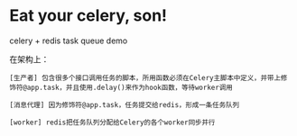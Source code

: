 # Eat your celery, son!

celery + redis task queue demo

在架构上：

    [生产者] 包含很多个接口调用任务的脚本，所用函数必须在Celery主脚本中定义，并带上修饰符@app.task，并且使用.delay()来作为hook函数，等待worker调用
    
    [消息代理] 因为修饰符@app.task，任务提交给redis，形成一条任务队列
    
    [worker] redis把任务队列分配给Celery的各个worker同步并行
